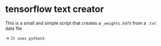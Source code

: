 # tensorflow text creator

This is a small and simple script that creates a `_weights.hdf5` from a `.txt` data file

-> `It uses python3`
